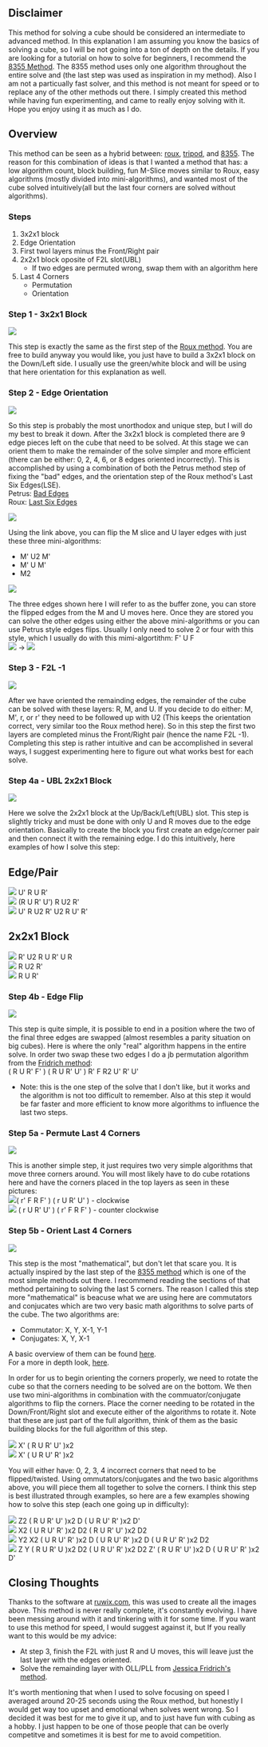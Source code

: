 ## Disclaimer
This method for solving a cube should be considered an intermediate to advanced method. In this explanation I am assuming you know the basics of solving a cube, so I will be not going into a ton of depth on the details. If you are looking for a tutorial on how to solve for beginners, I recommend the [8355 Method](http://cube.crider.co.uk/beginner.php). The 8355 method uses only one algorithm throughout the entire solve and (the last step was used as inspiration in my method). Also I am not a particually fast solver, and this method is not meant for speed or to replace any of the other methods out there. I simply created this method while having fun experimenting, and came to really enjoy solving with it. Hope you enjoy using it as much as I do.

## Overview
This method can be seen as a hybrid between: [roux](http://grrroux.free.fr/method/Intro.html), [tripod](https://mzrg.com/rubik/methods/tripod/), and [8355](http://cube.crider.co.uk/beginner.php). The reason for this combination of ideas is that I wanted a method that has: a low algorithm count, block building, fun M-Slice moves similar to Roux, easy algorithms (mostly divided into mini-algorithms), and wanted most of the cube solved intuitively(all but the last four corners are solved without algorithms).

### Steps
1. 3x2x1 block
2. Edge Orientation
3. First twol layers minus the Front/Right pair
4. 2x2x1 block oposite of F2L slot(UBL)
   * If two edges are permuted wrong, swap them with an algorithm here
5. Last 4 Corners
   * Permutation
   * Orientation

### Step 1 - 3x2x1 Block

![](pics/step1.png)  

This step is exactly the same as the first step of the [Roux method](http://grrroux.free.fr/method/Step_1.html). You are free to build anyway you would like, you just have to build a 3x2x1 block on the Down/Left side. I usually use the green/white block and will be using that here orientation for this explanation as well.

### Step 2 - Edge Orientation

![](pics/eo_full.png)  

So this step is probably the most unorthodox and unique step, but I will do my best to break it down. After the 3x2x1 block is completed there are 9 edge pieces left on the cube that need to be solved.  At this stage we can orient them to make the remainder of the solve simpler and more efficient (there can be either: 0, 2, 4, 6, or 8 edges oriented incorrectly). This is accomplished by using a combination of both the Petrus method step of fixing the "bad" edges, and the orientation step of the Roux method's Last Six Edges(LSE).  
Petrus: [Bad Edges](https://lar5.com/cube/fas3.html)  
Roux: [Last Six Edges](http://grrroux.free.fr/method/Step_4.html)  

![](pics/eo_roux.png)  

Using the link above, you can flip the M slice and U layer edges with just these three mini-algorithms:

* M' U2 M'
* M' U M'
* M2

![](pics/eo_buffer.png)  

The three edges shown here I will refer to as the buffer zone, you can store the flipped edges from the M and U moves here. Once they are stored you can solve the other edges using either the above mini-algorithms or you can use Petrus style edges flips. Usually I only need to solve 2 or four with this style, which I usually do with this mimi-algortithm: F' U F  
![](pics/edge_flip_start.png) -> ![](pics/edge_flip_end.png)  

### Step 3 - F2L -1

![](pics/f2l.png)  

After we have oriented the remainding edges, the remainder of the cube can be solved with these layers: R, M, and U. If you decide to do either: M, M', r, or r' they need to be followed up with U2 (This keeps the orientation correct, very similar too the Roux method here). So in this step the first two layers are completed minus the Front/Right pair (hence the name F2L -1). Completing this step is rather intuitive and can be accomplished in several ways, I suggest experimenting here to figure out what works best for each solve.

### Step 4a - UBL 2x2x1 Block

![](pics/ubl.png)  

Here we solve the 2x2x1 block at the Up/Back/Left(UBL) slot. This step is slightly tricky and must be done with only U and R moves due to the edge orientation. Basically to create the block you first create an edge/corner pair and then connect it with the remaining edge. I do this intuitively, here examples of how I solve this step:  

## Edge/Pair
![](pics/ubl_4.png) U' R U R'  
![](pics/ubl_5.png) (R U R' U') R U2 R'  
![](pics/ubl_6.png) U' R U2 R' U2 R U' R'

## 2x2x1 Block

![](pics/ubl_1.png) R' U2 R U R' U R  
![](pics/ubl_2.png) R U2 R'  
![](pics/ubl_3.png) R U R'  

### Step 4b - Edge Flip

![](pics/flip.png)  

This step is quite simple, it is possible to end in a position where the two of the final three edges are swapped (almost resembles a parity situation on big cubes). Here is where the only "real" algorithm happens in the entire solve. In order two swap these two edges I do a jb permutation algorithm from the [Fridrich method](http://www.ws.binghamton.edu/fridrich/cube.html):  
( R U R' F' ) ( R U R' U' ) R' F R2 U' R' U'  

* Note: this is the one step of the solve that I don't like, but it works and the algorithm is not too difficult to remember. Also at this step it would be far faster and more efficient to know more algorithms to influence the last two steps.

### Step 5a - Permute Last 4 Corners

![](pics/corners.png)  

This is another simple step, it just requires two very simple algorithms that move three corners around. You will most likely have to do cube rotations here and have the corners placed in the top layers as seen in these pictures:  
![](pics/clockwise.png)( r' F R F' ) ( r U R' U' ) - clockwise  
![](pics/counter_clockwise.png) ( r U R' U' ) ( r' F R F' ) - counter clockwise  

### Step 5b - Orient Last 4 Corners

![](pics/two_corners.png)  

This step is the most "mathematical", but don't let that scare you. It is actually inspired by the last step of the [8355 method](http://cube.crider.co.uk/beginner.php) which is one of the most simple methods out there. I recommend reading the sections of that method pertaining to solving the last 5 corners. The reason I called this step more "mathematical" is beacuse what we are using here are commutators and conjucates which are two very basic math algorithms to solve parts of the cube. The two algorithms are:

* Commutator: X, Y, X-1, Y-1
* Conjugates: X, Y, X-1

A basic overview of them can be found [here](https://ruwix.com/the-rubiks-cube/commutators-conjugates/).  
For a more in depth look, [here](https://www.ryanheise.com/cube/fundamental_techniques.html).  

In order for us to begin orienting the corners properly, we need to rotate the cube so that the corners needing to be solved are on the bottom. We then use two mini-algorithms in combination with the commuator/conjugate algorithms to flip the corners. Place the corner needing to be rotated in the Down/Front/Right slot and execute either of the algorithms to rotate it. Note that these are just part of the full algorithm, think of them as the basic building blocks for the full algorithm of this step.  

![](pics/twist_1.png) X' ( R U R' U' )x2  
![](pics/twist_2.png) X' ( U R U' R' )x2  

You will either have: 0, 2, 3, 4 incorrect corners that need to be flipped/twisted. Using ommutators/conjugates and the two basic algorithms above, you will piece them all together to solve the corners. I think this step is best illustrated through examples, so here are a few examples showing how to solve this step (each one going up in difficulty):  

![](pics/flip_1.png) Z2 ( R U R' U' )x2 D ( U R U' R' )x2 D'  
![](pics/flip_2.png) X2 ( U R U' R' )x2 D2 ( R U R' U' )x2 D2  
![](pics/flip_3.png) Y2 X2 ( U R U' R' )x2 D ( U R U' R' )x2 D ( U R U' R' )x2 D2  
![](pics/flip_4.png) Z Y ( R U R' U )x2 D2 ( U R U' R' )x2 D2 Z' ( R U R' U' )x2 D ( U R U' R' )x2 D'

## Closing Thoughts
Thanks to the software at [ruwix.com](https://ruwix.com/online-rubiks-cube-solver-program/), this was used to create all the images above. This method is never really complete, it's constantly evolving. I have been messing around with it and tinkering with it for some time. If you want to use this method for speed, I would suggest against it, but If you really want to this would be my advice:

* At step 3, finish the F2L with just R and U moves, this will leave just the last layer with the edges oriented.
* Solve the remainding layer with OLL/PLL from [Jessica Fridrich's method](http://www.ws.binghamton.edu/fridrich/cube.html).

It's worth mentioning that when I used to solve focusing on speed I averaged around 20-25 seconds using the Roux method, but honestly I would get way too upset and emotional when solves went wrong. So I decided it was best for me to give it up, and to just have fun with cubing as a hobby. I just happen to be one of those people that can be overly competitve and sometimes it is best for me to avoid competition.
